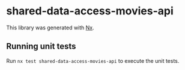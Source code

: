 # shared-data-access-movies-api

This library was generated with [Nx](https://nx.dev).

## Running unit tests

Run `nx test shared-data-access-movies-api` to execute the unit tests.
